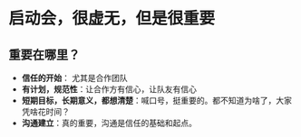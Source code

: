 
# 启动会，很虚无，但是很重要


## 重要在哪里？
- **信任的开始**： 尤其是合作团队
- **有计划，规范性**：让合作方有信心，让队友有信心
- **短期目标，长期意义，都想清楚**：喊口号，挺重要的。都不知道为啥了，大家凭啥花时间？
- **沟通建立**：真的重要，沟通是信任的基础和起点。




